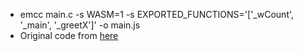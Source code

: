 * emcc main.c -s WASM=1 -s EXPORTED_FUNCTIONS='['_wCount', '_main', '_greetX']'  -o main.js
* Original code from [here](https://github.com/enarx/outreachy/tree/main/ajay/callingCprogramsFunction)